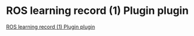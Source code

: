 # ROS learning record (1) Plugin plugin
[ROS learning record (1) Plugin plugin](https://aiwithcloud.com/2022/09/16/ros_learning_record_1_plugin_plugin/)